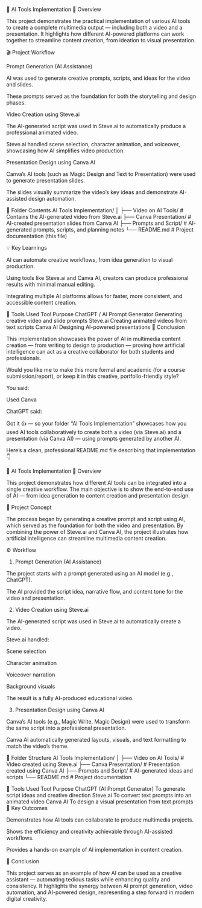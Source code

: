 🧠 AI Tools Implementation
📌 Overview

This project demonstrates the practical implementation of various AI tools to create a complete multimedia output — including both a video and a presentation.
It highlights how different AI-powered platforms can work together to streamline content creation, from ideation to visual presentation.

🎬 Project Workflow

Prompt Generation (AI Assistance)

AI was used to generate creative prompts, scripts, and ideas for the video and slides.

These prompts served as the foundation for both the storytelling and design phases.

Video Creation using Steve.ai

The AI-generated script was used in Steve.ai to automatically produce a professional animated video.

Steve.ai handled scene selection, character animation, and voiceover, showcasing how AI simplifies video production.

Presentation Design using Canva AI

Canva’s AI tools (such as Magic Design and Text to Presentation) were used to generate presentation slides.

The slides visually summarize the video’s key ideas and demonstrate AI-assisted design automation.

🧩 Folder Contents
AI Tools Implementation/
│
├── Video on AI Tools/           # Contains the AI-generated video from Steve.ai
├── Canva Presentation/          # AI-created presentation slides from Canva AI
├── Prompts and Script/          # AI-generated prompts, scripts, and planning notes
└── README.md                    # Project documentation (this file)

💡 Key Learnings

AI can automate creative workflows, from idea generation to visual production.

Using tools like Steve.ai and Canva AI, creators can produce professional results with minimal manual editing.

Integrating multiple AI platforms allows for faster, more consistent, and accessible content creation.

🚀 Tools Used
Tool	Purpose
ChatGPT / AI Prompt Generator	Generating creative video and slide prompts
Steve.ai	Creating animated videos from text scripts
Canva AI	Designing AI-powered presentations
🧾 Conclusion

This implementation showcases the power of AI in multimedia content creation — from writing to design to production — proving how artificial intelligence can act as a creative collaborator for both students and professionals.

Would you like me to make this more formal and academic (for a course submission/report), or keep it in this creative, portfolio-friendly style?

You said:

Used Canva

ChatGPT said:

Got it 👍 — so your folder “AI Tools Implementation” showcases how you used AI tools collaboratively to create both a video (via Steve.ai) and a presentation (via Canva AI) — using prompts generated by another AI.

Here’s a clean, professional README.md file describing that implementation 👇

🎥 AI Tools Implementation
📖 Overview

This project demonstrates how different AI tools can be integrated into a single creative workflow.
The main objective is to show the end-to-end use of AI — from idea generation to content creation and presentation design.

🧠 Project Concept

The process began by generating a creative prompt and script using AI, which served as the foundation for both the video and presentation.
By combining the power of Steve.ai and Canva AI, the project illustrates how artificial intelligence can streamline multimedia content creation.

⚙️ Workflow
1. Prompt Generation (AI Assistance)

The project starts with a prompt generated using an AI model (e.g., ChatGPT).

The AI provided the script idea, narrative flow, and content tone for the video and presentation.

2. Video Creation using Steve.ai

The AI-generated script was used in Steve.ai to automatically create a video.

Steve.ai handled:

Scene selection

Character animation

Voiceover narration

Background visuals

The result is a fully AI-produced educational video.

3. Presentation Design using Canva AI

Canva’s AI tools (e.g., Magic Write, Magic Design) were used to transform the same script into a professional presentation.

Canva AI automatically generated layouts, visuals, and text formatting to match the video’s theme.

📂 Folder Structure
AI Tools Implementation/
│
├── Video on AI Tools/             # Video created using Steve.ai
├── Canva Presentation/            # Presentation created using Canva AI
├── Prompts and Script/            # AI-generated ideas and scripts
└── README.md                      # Project documentation

🧩 Tools Used
Tool	Purpose
ChatGPT (AI Prompt Generator)	To generate script ideas and creative direction
Steve.ai	To convert text prompts into an animated video
Canva AI	To design a visual presentation from text prompts
🌟 Key Outcomes

Demonstrates how AI tools can collaborate to produce multimedia projects.

Shows the efficiency and creativity achievable through AI-assisted workflows.

Provides a hands-on example of AI implementation in content creation.

🏁 Conclusion

This project serves as an example of how AI can be used as a creative assistant — automating tedious tasks while enhancing quality and consistency.
It highlights the synergy between AI prompt generation, video automation, and AI-powered design, representing a step forward in modern digital creativity.